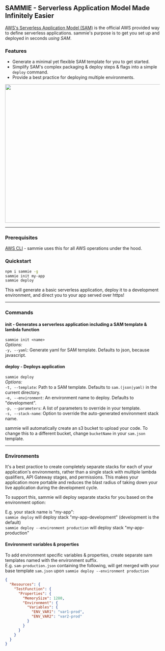 ## SAMMIE - Serverless Application Model Made Infinitely Easier

[AWS's Serverless Application Model (SAM)](https://github.com/awslabs/serverless-application-model) is the official AWS provided way to define serverless applications. sammie's purpose is to get you set up and deployed in seconds _using SAM_.

### Features

- Generate a minimal yet flexible SAM template for you to get started.
- Simplify SAM's complex packaging & deploy steps & flags into a simple `deploy` command.
- Provide a best practice for deploying multiple environments.

<p align="center"><img width="750" height="450" src="https://imgix.bustle.com/uploads/image/2018/6/26/a5688b17-aa7f-4317-9778-1d80f83b4274-term-sheet-1530020366285.svg"></p>

---

### Prerequisites

[AWS CLI](https://aws.amazon.com/cli/) - sammie uses this for all AWS operations under the hood.

### Quickstart

```bash
npm i sammie -g
sammie init my-app
sammie deploy
```

This will generate a basic serverless application, deploy it to a development environment, and direct you to your app served over https!

---

### Commands

#### init - Generates a serverless application including a SAM template & lambda function

`sammie init <name>`  
_Options:_  
`-y, --yaml`: Generate yaml for SAM template. Defaults to json, because javascript.

#### deploy - Deploys application

`sammie deploy`  
_Options:_  
`-t, --template`: Path to a SAM template. Defaults to `sam.(json|yaml)` in the current directory.  
`-e, --environment`: An environment name to deploy. Defaults to "development".  
`-p, --parameters`: A list of parameters to override in your template.  
`-s, --stack-name`: Option to override the auto-generated environment stack name.

sammie will automatically create an s3 bucket to upload your code. To change this to a different bucket, change `bucketName` in your `sam.json` template.

---

### Environments

It's a best practice to create completely separate stacks for each of your application's environments, rather than a single stack with multiple lambda qualifiers, API Gateway stages, and permissions. This makes your application more portable and reduces the blast radius of taking down your live application during the development cycle.

To support this, sammie will deploy separate stacks for you based on the environment option:

E.g. your stack name is "my-app":  
`sammie deploy` will deploy stack "my-app-development" (development is the default)  
`sammie deploy --environment production` will deploy stack "my-app-production"

#### Environment variables & properties

To add environment specific variables & properties, create separate sam templates named with the environment suffix.  
E.g. `sam-production.json` containing the following, will get merged with your base template `sam.json` upon `sammie deploy --environment production`

```json
{
  "Resources": {
    "TestFunction": {
      "Properties": {
        "MemorySize": 1280,
        "Environment": {
          "Variables": {
            "ENV_VAR1": "var1-prod",
            "ENV_VAR2": "var2-prod"
          }
        }
      }
    }
  }
}
```
